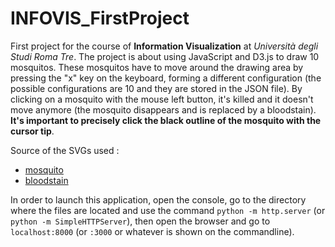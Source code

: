 # INFOVIS_FirstProject
First project for the course of __Information Visualization__ at _Università degli Studi Roma Tre_. The project is about using JavaScript and D3.js to draw 10 mosquitos. These mosquitos have to move around the drawing area by pressing the "x" key on the keyboard, forming a different configuration (the possible configurations are 10 and they are stored in the JSON file). By clicking on a mosquito with the mouse left button, it's killed and it doesn't move anymore (the mosquito disappears and is replaced by a bloodstain). __It's important to precisely click the black outline of the mosquito with the cursor tip__.

Source of the SVGs used :
- [mosquito](https://www.flaticon.com/free-icon/mosquito_1779542)
- [bloodstain](https://www.flaticon.com/free-icon/spot_519043)

In order to launch this application, open the console, go to the directory where the files are located and use the 
command `python -m http.server` (or `python -m SimpleHTTPServer`), then open the browser and go to `localhost:8000` (or `:3000` or whatever is shown on the commandline).
